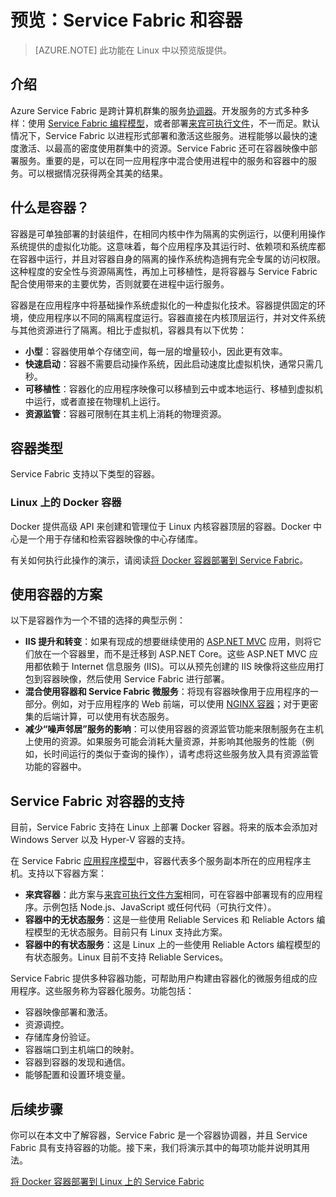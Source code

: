 <properties
    pageTitle="Service Fabric 和容器概述 | Azure"
    description="概述 Service Fabric，以及如何使用容器部署微服务应用程序。本文概述容器的用法以及 Service Fabric 提供的功能。"
    services="service-fabric"
    documentationcenter=".net"
    author="msfussell"
    manager="timlt"
    editor="" />
<tags
    ms.assetid="c98b3fcb-c992-4dd9-b67d-2598a9bf8aab"
    ms.service="service-fabric"
    ms.devlang="dotnet"
    ms.topic="article"
    ms.tgt_pltfrm="NA"
    ms.workload="NA"
    ms.date="2/6/2017"
    wacn.date="05/08/2017"
    ms.author="msfussell" />  


# 预览：Service Fabric 和容器
> [AZURE.NOTE]
>此功能在 Linux 中以预览版提供。
>   

## 介绍
Azure Service Fabric 是跨计算机群集的服务[协调器](/documentation/articles/service-fabric-cluster-resource-manager-introduction/)。开发服务的方式多种多样：使用 [Service Fabric 编程模型](/documentation/articles/service-fabric-choose-framework/)，或者部署[来宾可执行文件](/documentation/articles/service-fabric-deploy-existing-app/)，不一而足。默认情况下，Service Fabric 以进程形式部署和激活这些服务。进程能够以最快的速度激活、以最高的密度使用群集中的资源。Service Fabric 还可在容器映像中部署服务。重要的是，可以在同一应用程序中混合使用进程中的服务和容器中的服务。可以根据情况获得两全其美的结果。

## 什么是容器？
容器是可单独部署的封装组件，在相同内核中作为隔离的实例运行，以便利用操作系统提供的虚拟化功能。这意味着，每个应用程序及其运行时、依赖项和系统库都在容器中运行，并且对容器自身的隔离的操作系统构造拥有完全专属的访问权限。这种程度的安全性与资源隔离性，再加上可移植性，是将容器与 Service Fabric 配合使用带来的主要优势，否则就要在进程中运行服务。

容器是在应用程序中将基础操作系统虚拟化的一种虚拟化技术。容器提供固定的环境，使应用程序以不同的隔离程度运行。容器直接在内核顶层运行，并对文件系统与其他资源进行了隔离。相比于虚拟机，容器具有以下优势：

* **小型**：容器使用单个存储空间，每一层的增量较小，因此更有效率。
* **快速启动**：容器不需要启动操作系统，因此启动速度比虚拟机快，通常只需几秒。
* **可移植性**：容器化的应用程序映像可以移植到云中或本地运行、移植到虚拟机中运行，或者直接在物理机上运行。
* **资源监管**：容器可限制在其主机上消耗的物理资源。

## 容器类型
Service Fabric 支持以下类型的容器。

### Linux 上的 Docker 容器
Docker 提供高级 API 来创建和管理位于 Linux 内核容器顶层的容器。Docker 中心是一个用于存储和检索容器映像的中心存储库。

有关如何执行此操作的演示，请阅读[将 Docker 容器部署到 Service Fabric](/documentation/articles/service-fabric-deploy-container-linux/)。



## 使用容器的方案
以下是容器作为一个不错的选择的典型示例：

* **IIS 提升和转变**：如果有现成的想要继续使用的 [ASP.NET MVC](https://www.asp.net/mvc) 应用，则将它们放在一个容器里，而不是迁移到 ASP.NET Core。这些 ASP.NET MVC 应用都依赖于 Internet 信息服务 (IIS)。可以从预先创建的 IIS 映像将这些应用打包到容器映像，然后使用 Service Fabric 进行部署。
* **混合使用容器和 Service Fabric 微服务**：将现有容器映像用于应用程序的一部分。例如，对于应用程序的 Web 前端，可以使用 [NGINX 容器](https://hub.docker.com/_/nginx/)；对于更密集的后端计算，可以使用有状态服务。
* **减少“噪声邻居”服务的影响**：可以使用容器的资源监管功能来限制服务在主机上使用的资源。如果服务可能会消耗大量资源，并影响其他服务的性能（例如，长时间运行的类似于查询的操作），请考虑将这些服务放入具有资源监管功能的容器中。

## Service Fabric 对容器的支持
目前，Service Fabric 支持在 Linux 上部署 Docker 容器。将来的版本会添加对 Windows Server 以及 Hyper-V 容器的支持。

在 Service Fabric [应用程序模型](/documentation/articles/service-fabric-application-model/)中，容器代表多个服务副本所在的应用程序主机。支持以下容器方案：

* **来宾容器**：此方案与[来宾可执行文件方案](/documentation/articles/service-fabric-deploy-existing-app/)相同，可在容器中部署现有的应用程序。示例包括 Node.js、JavaScript 或任何代码（可执行文件）。
* **容器中的无状态服务**：这是一些使用 Reliable Services 和 Reliable Actors 编程模型的无状态服务。目前只有 Linux 支持此方案。
* **容器中的有状态服务**：这是 Linux 上的一些使用 Reliable Actors 编程模型的有状态服务。Linux 目前不支持 Reliable Services。

Service Fabric 提供多种容器功能，可帮助用户构建由容器化的微服务组成的应用程序。这些服务称为容器化服务。功能包括：

* 容器映像部署和激活。
* 资源调控。
* 存储库身份验证。
* 容器端口到主机端口的映射。
* 容器到容器的发现和通信。
* 能够配置和设置环境变量。

## 后续步骤
你可以在本文中了解容器，Service Fabric 是一个容器协调器，并且 Service Fabric 具有支持容器的功能。接下来，我们将演示其中的每项功能并说明其用法。


[将 Docker 容器部署到 Linux 上的 Service Fabric](/documentation/articles/service-fabric-deploy-container-linux/)

[Image1]: ./media/service-fabric-containers/Service-Fabric-Types-of-Isolation.png

<!---HONumber=Mooncake_0227_2017-->
